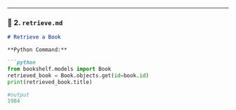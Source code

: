 
---

### 📁 2. `retrieve.md`

```markdown
# Retrieve a Book

**Python Command:**

```python
from bookshelf.models import Book
retrieved_book = Book.objects.get(id=book.id)
print(retrieved_book.title)

#output
1984
